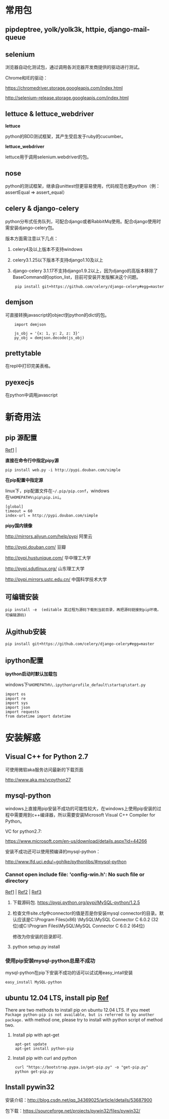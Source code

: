 # 常用包

## pipdeptree, yolk/yolk3k, httpie, django-mail-queue

## selenium

浏览器自动化测试包，通过调用各浏览器开发商提供的驱动进行测试。

Chrome和IE的驱动：

<https://chromedriver.storage.googleapis.com/index.html>

<http://selenium-release.storage.googleapis.com/index.html>

## lettuce & lettuce_webdriver

**lettuce**

python的BDD测试框架，其产生受启发于ruby的cucumber。

**lettuce_webdriver**

lettuce用于调用selenium.webdriver的包。

## nose

python的测试框架，继承自unittest但更容易使用，代码规范也更python（例：assertEqual => assert_equal）

## celery & django-celery

python分布式任务队列，可配合django或者RabbitMq使用。配合django使用时需安装django-celery包。

版本方面需注意以下几点：

1. celery4及以上版本不支持windows
2. celery3.1.25以下版本不支持django1.10及以上
3. django-celery 3.1.17不支持django1.9.2以上，因为django的高版本移除了BaseCommand的option_list，目前可安装开发版解决这个问题。

    	pip install git+https://github.com/celery/django-celery#egg=master

## demjson

可直接转换javascript的object到python的dict的包。

        import demjson

        js_obj = '{x: 1, y: 2, z: 3}'
        py_obj = demjson.decode(js_obj)

## prettytable

在repl中打印完美表格。

## pyexecjs

在python中调用javascript

# 新奇用法

## pip 源配置

[Ref1](http://topmanopensource.iteye.com/blog/2004853) |

**直接在命令行中指定pipy源**

    pip install web.py -i http://pypi.douban.com/simple

**在pip配置中指定源**

linux下，pip配置文件在`~/.pip/pip.conf`，windows在`%HOMEPATH%\pip\pip.ini`。

    [global]
    timeout = 60
    index-url = http://pypi.douban.com/simple

**pipy国内镜像**

<http://mirrors.aliyun.com/help/pypi>  阿里云

<http://pypi.douban.com/>  豆瓣

<http://pypi.hustunique.com/>  华中理工大学

<http://pypi.sdutlinux.org/>  山东理工大学

<http://pypi.mirrors.ustc.edu.cn/>  中国科学技术大学

## 可编辑安装

    pip install -e  (editable 其过程为源码下载到当前目录，再把源码链接到pip环境，可编辑源码)

## 从github安装

    pip install git+https://github.com/celery/django-celery#egg=master


## ipython配置

**ipython启动时默认加载包**

windows下`%HOMEPATH%\.ipython\profile_default\startup\start.py`

    import os
    import re
    import sys
    import json
    import requests
    from datetime import datetime

# 安装解惑

## Visual C++ for Python 2.7

可使用微软aka服务访问最新的下载页面

<http://www.aka.ms/vcpython27>

## mysql-python

windows上直接用pip安装不成功的可能性较大，在windows上使用pip安装的过程中需要用到c++编译器，所以需要安装Microsoft Visual C++ Compiler for Python。

VC for python2.7:

<https://www.microsoft.com/en-us/download/details.aspx?id=44266>

安装不成功还可以使用预编译的mysql-python：

<http://www.lfd.uci.edu/~gohlke/pythonlibs/#mysql-python>

### Cannot open include file: 'config-win.h': No such file or directory

[Ref1](http://stackoverflow.com/questions/1972259/cannot-open-include-file-config-win-h-no-such-file-or-directory-while-inst) |
[Ref2](http://www.mamicode.com/info-detail-307184.html) |
[Ref3](http://stackoverflow.com/questions/26866147/mysql-python-install-fatal-error)

1. 下载源码包. <https://pypi.python.org/pypi/MySQL-python/1.2.5> 

2. 检查文件site.cfg中connector的值是否是你安装mysql connector的目录。默认应该是C:\Program Files(x86) \MySQL\MySQL Connector C 6.0.2 (32位)或C:\Program Files\MySQL\MySQL Connector C 6.0.2 (64位)

    修改为你安装的目录即可. 

3. python setup.py install

### 使用pip安装mysql-python总是不成功

mysql-python在pip下安装不成功的话可以试试用easy_intall安装
    
    easy_install MySQL-python

## ubuntu 12.04 LTS, install pip [Ref](https://www.liquidweb.com/kb/how-to-install-pip-on-ubuntu-12-04-lts/)

There are two methods to install pip on ubuntu 12.04 LTS.
If you meet `Package python-pip is not available, but is referred to by another package.` with method one,
please try to install with python script of method two.

1. Install pip with apt-get

        apt-get update
        apt-get install python-pip

2. Install pip with curl and python

        curl "https://bootstrap.pypa.io/get-pip.py" -o "get-pip.py"
        python get-pip.py

## Install pywin32

安装介绍：http://blog.csdn.net/qq_34369025/article/details/53687900

包下载：https://sourceforge.net/projects/pywin32/files/pywin32/
